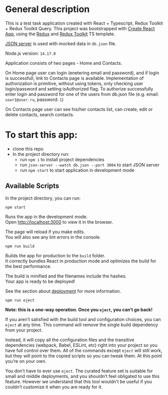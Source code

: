 # General description

This is a test task application created with React + Typescript, Redux Toolkit + Redux Toolkit Query.
This project was bootstrapped with [Create React App](https://github.com/facebook/create-react-app), using the [Redux](https://redux.js.org/) and [Redux Toolkit](https://redux-toolkit.js.org/) TS template.

[JSON server](https://github.com/typicode/json-server) is used with mocked data in `db.json` file.

Node.js version: `14.17.0`

Application consists of two pages - Home and Contacts.

On Home page user can login (enetering email and password), and if login is successfull, link to Contacts page is available.
Implementation of authorization is primitive, without using tokens, only checking user login/password and setting isAuthorized flag.
To authorize successfully enter login and password for one of the users from db.json file (e.g. email: `user1@user.ru`, password: `1`)

On Contacts page user can see his/her contacts list, can create, edit or delete contacts, search contacts.

# To start this app:

- clone this repo
- In the project directory run:
  - run `npm i` to install project dependencies
  - run `json-server --watch db.json --port 3004` to start JSON server
  - run `npm start` to start application in development mode

## Available Scripts

In the project directory, you can run:

 `npm start`

Runs the app in the development mode.\
Open [http://localhost:3000](http://localhost:3000) to view it in the browser.

The page will reload if you make edits.\
You will also see any lint errors in the console.

 `npm run build`

Builds the app for production to the `build` folder.\
It correctly bundles React in production mode and optimizes the build for the best performance.

The build is minified and the filenames include the hashes.\
Your app is ready to be deployed!

See the section about [deployment](https://facebook.github.io/create-react-app/docs/deployment) for more information.

 `npm run eject`

**Note: this is a one-way operation. Once you `eject`, you can’t go back!**

If you aren’t satisfied with the build tool and configuration choices, you can `eject` at any time. This command will remove the single build dependency from your project.

Instead, it will copy all the configuration files and the transitive dependencies (webpack, Babel, ESLint, etc) right into your project so you have full control over them. All of the commands except `eject` will still work, but they will point to the copied scripts so you can tweak them. At this point you’re on your own.

You don’t have to ever use `eject`. The curated feature set is suitable for small and middle deployments, and you shouldn’t feel obligated to use this feature. However we understand that this tool wouldn’t be useful if you couldn’t customize it when you are ready for it.
